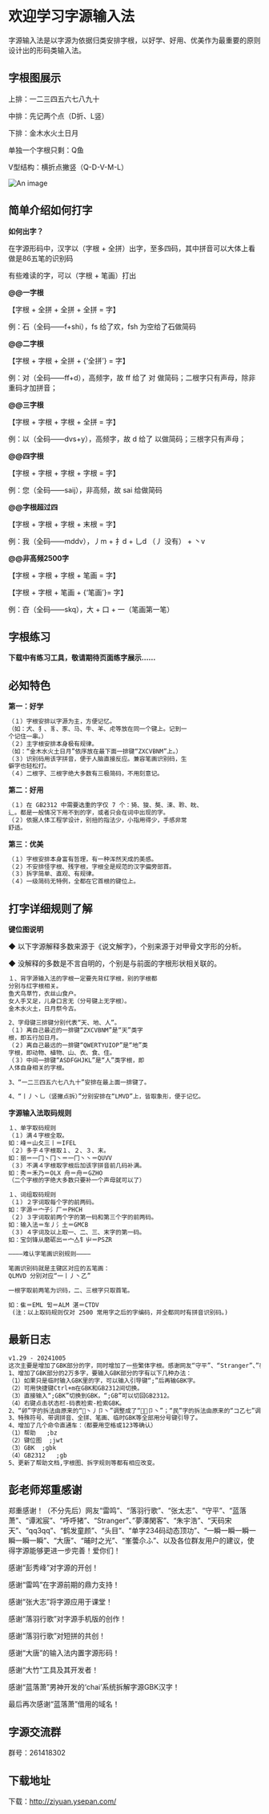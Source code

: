 
# 欢迎学习字源输入法

字源输入法是以字源为依据归类安排字根，以好学、好用、优美作为最重要的原则设计出的形码类输入法。

## 字根图展示

上排：一二三四五六七八九十

中排：先记两个点（D折、L竖）

下排：金木水火土日月

单独一个字根只剩：Q鱼

V型结构：横折点撇竖（Q-D-V-M-L）

![An image](./images/字源字根图.png)

## 简单介绍如何打字

**如何出字？**

在字源形码中，汉字以（字根 + 全拼）出字，至多四码，其中拼音可以大体上看做是86五笔的识别码

有些难读的字，可以（字根 + 笔画）打出

**@@一字根**

【字根 + 全拼 + 全拼 + 全拼 = 字】

例：石（全码——f+shi），fs 给了欢，fsh 为空给了石做简码

**@@二字根**

【字根 + 字根 + 全拼 + {‘全拼’} = 字】

例：对（全码——ff+d），高频字，故 ff 给了 对 做简码；二根字只有声母，除非重码才加拼音；

**@@三字根**

【字根 + 字根 + 字根 + 全拼 = 字】

例：以（全码——dvs+y），高频字，故 d 给了 以做简码；三根字只有声母；

**@@四字根**

【字根 + 字根 + 字根 + 字根 = 字】

例：您（全码——saij），非高频，故 sai 给做简码

**@@字根超过四**

【字根 + 字根 + 字根 + 末根 = 字】

例：我（全码——mddv），丿m + 扌d + 乚d （丿 没有） + 丶v

**@@非高频2500字**

【字根 + 字根 + 字根 + 笔画 = 字】

【字根 + 字根 + 笔画 + {‘笔画’}= 字】

例：夻（全码——skq），大 + 口 + 一（笔画第一笔）

<!-- **Input**

````md
```js{4}
export default {
  data () {
    return {
      msg: 'Highlighted!'
    }
  }
}
```
````

**Output**

```js{4}
export default {
  data () {
    return {
      msg: 'Highlighted!'
    }
  }
}
``` -->

## 字根练习

**下载中有练习工具，敬请期待页面练字展示……**


## 必知特色

**第一：好学**

```md
（１）字根安排以字源为主，方便记忆。
（如：犬、犭、豸、豕、马、牛、羊、虍等放在同一个键上。记到一
个记住一串。）
（２）主字根安排本身极有规律。
（如：“金木水火土日月”依序放在最下面一排键“ZXCVBNM”上。）
（３）识别码用该字拼音，便于人脑直接反应。兼容笔画识别码，生
僻字也轻松打。
（４）二根字、三根字绝大多数有三极简码，不用刻意记。
```

**第二：好用**

```md
（１）在 GB2312 中需要选重的字仅 7 个：猗、狻、獒、涑、聆、眈、
辶。都是一般情况下用不到的字，或者只会在词中出现的字。
（２）依据人体工程学设计，别扭的指法少，小指用得少，手感非常
舒适。
```

**第三：优美**

```md
（１）字根安排本身富有哲理，有一种浑然天成的美感。
（２）不安排怪字根、残字根，字根全是规范的汉字偏旁部首。
（３）拆字简单、直观、有规律。
（４）一级简码无特例，全都在它首根的键位上。
```


## 打字详细规则了解

**键位图说明**

◆ 以下字源解释多数来源于《说文解字》，个别来源于对甲骨文字形的分析。

◆ 没解释的多数是不言自明的，个别是与前面的字根形状相关联的。

```md
１、背字源输入法的字根一定要先背红字根，别的字根都
分别与红字根相关。
鱼犬鸟草竹，衣丝山食户。
女人手又足，儿身口言无（分号键上无字根）。
金木水火土，日月祭今古。

2、字母键三排键分别代表“天、地、人”。
（１）离自己最近的一排键“ZXCVBNM”是“天”类字
根，即五行加日月。
（２）离自己最远的一排键“QWERTYUIOP”是“地”类
字根，即动物、植物、山、衣、食、住。
（３）中间一排键“ASDFGHJKL”是“人”类字根，即
人体自身相关的字根。

3、“一二三四五六七八九十”安排在最上面一排键了。

4、“丨丿丶乚（竖撇点拆）”分别安排在“LMVD”上，皆取象形，便于记忆。
```

**字源输入法取码规则**

```md
１、单字取码规则
（１）满４字根全取。
如：峰＝山夂三丨＝IFEL
（２）多于４字根取１、２、３、末。
如：丽＝一冂丶冂丶＝一冂丶丶＝QUVV
（３）不满４字根取字根后加该字拼音前几码补满。
如：秀＝禾乃＝OLX 舟＝舟＝GZHO
（二个字根的字绝大多数只要补一个声母就可以了）

１、词组取码规则
（１）２字词取每个字的前两码。
如：字源＝宀子氵厂＝PHCH
（２）３字词取前两个字的第一码和第三个字的前两码。
如：输入法＝车丿氵土＝GMCB
（３）４字词及以上取一、二、三、末字的第一码。
如：宝剑锋从磨砺出＝宀亼钅屮＝PSZR

————难认字笔画识别规则————

笔画识别码就是主键区对应的五笔画：
QLMVD 分别对应“一丨丿丶乙”

一根字取前两笔为识码，二、三根字只取首笔。

如：隹＝EML 訇＝ALM 湛＝CTDV
 (注：以上取码规则仅对 2500 常用字之后的字编码，并全都同时有拼音识别码。)

```

<!-- ```md
::: info
This is an info box.
:::

::: tip
This is a tip.
:::

::: warning
This is a warning.
:::

::: danger
This is a dangerous warning.
:::

::: details
This is a details block.
:::
``` -->




<!-- **Output**

::: info
This is an info box.
:::

::: tip
This is a tip.
:::

::: warning
This is a warning.
:::

::: danger
This is a dangerous warning.
:::

::: details 
This is a details block.
::: -->

## 最新日志

```md
v1.29 - 20241005
这次主要是增加了GBK部分的字，同时增加了一些繁体字根。感谢网友“守平”、“Stranger”、”夢澤閑客”、“天码宋天”、“qq3qq”和“鹤发童颜”提出的宝贵意见，并特别感谢网友“蓝落萧”的拆系统。
1、增加了GBK部分的2万多字，要输入GBK部分的字有以下几种办法：
（1）如果只是临时输入GBK里的字，可以输入引导键“;”后再输GBK字。
（2）可用快捷键Ctrl+m在GBK和GB2312间切换。
（3）直接输入“;GBK”切换到GBK，“;GB”可以切回GB2312。
（4）右键点击状态栏-码表检索-检索GBK。
2、“卵”字的拆法由原来的“丶丿卩丶”调整成了“卩丶”；“民”字的拆法由原来的“コ乙七”调整成了“巳七”。
3、特殊符号、带调拼音、全拼、笔画、临时GBK等全部用分号键引导了。
4、增加了几个命令直通车：（都要用空格或123等确认）
（1）帮助	;bz
（2）键位图	;jwt
（3）GBK	;gbk
（4）GB2312	;gb
5、更新了帮助文档,字根图、拆字规则等都有相应改变。
```

## 彭老师郑重感谢

郑重感谢！（不分先后）网友“雷鸣”、“落羽行歌”、“张太志”、“守平”、“蓝落萧”、“谭淞宸”、“呼呼猪”、“Stranger”、”夢澤閑客”、“朱宇浩”、“天码宋天”、“qq3qq”、“鹤发童颜”、“头目”、“单字234码动态顶功”、“一瞬一瞬一瞬一瞬一瞬一瞬”、“大唐”、“晡时之光”、“峯蕓尒ふ”、以及各位群友用户的建议，使得字源能够更进一步完善！爱你们！

感谢“彭秀峰”对字源的开创！

感谢“雷鸣”在字源前期的鼎力支持！

感谢“张大志”将字源应用于课堂！

感谢“落羽行歌”对字源手机版的创作！

感谢“落羽行歌”对短拼的共创！

感谢“大唐”的输入法内置字源形码！

感谢“大竹”工具及其开发者！

感谢“蓝落萧”男神开发的‘chai’系统拆解字源GBK汉字！

最后再次感谢“蓝落萧”借用的域名！


## 字源交流群

群号：261418302


## 下载地址

下载：http://ziyuan.ysepan.com/